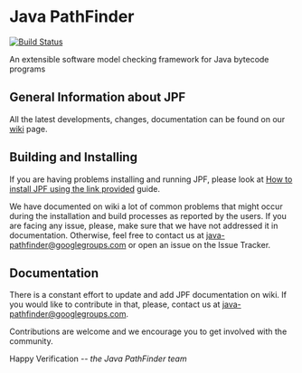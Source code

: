 # Java PathFinder
[![Build Status](https://travis-ci.org/javapathfinder/jpf-core.svg?branch=master)](https://travis-ci.org/javapathfinder/jpf-core)

An extensible software model checking framework for Java bytecode programs

## General Information about JPF

All the latest developments, changes, documentation can be found on our
[wiki](https://github.com/javapathfinder/jpf-core/wiki) page.

## Building and Installing

If you are having problems installing and running JPF, please look at [How
to install
JPF using the link provided](https://github.com/javapathfinder/jpf-core/wiki/How-to-install-JPF) guide.


We have documented on wiki a lot of common problems that might occur during the installation and
build processes as reported by the users.  If you are facing any issue, please, make
sure that we have not addressed it in documentation. Otherwise, feel free to
contact us at java-pathfinder@googlegroups.com or open an issue on the Issue
Tracker.

## Documentation

There is a constant effort to update and add JPF documentation on wiki.
If you would like to contribute in that, please, contact us at
java-pathfinder@googlegroups.com.

Contributions are welcome and we encourage you to get involved with the
community.

Happy Verification
*-- the Java PathFinder team*
